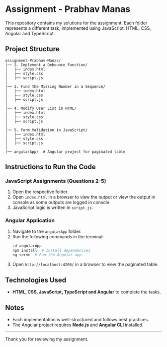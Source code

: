 # Assignment - Prabhav Manas

This repository contains my solutions for the assignment. Each folder represents a different task, implemented using JavaScript, HTML, CSS, Angular and TypeScript.

## Project Structure

```
assignment-Prabhav-Manas/
│── 2. Implement a Debounce Function/
│   ├── index.html
│   ├── style.css
│   ├── script.js
│
│── 3. Find the Missing Number in a Sequence/
│   ├── index.html
│   ├── style.css
│   ├── script.js
│
│── 4. Modify User List in HTML/
│   ├── index.html
│   ├── style.css
│   ├── script.js
│
│── 5. Form Validation in JavaScript/
│   ├── index.html
│   ├── style.css
│   ├── script.js
│
│── angularApp/  # Angular project for paginated table
```

## Instructions to Run the Code

### JavaScript Assignments (Questions 2-5)
1. Open the respective folder.
2. Open `index.html` in a browser to view the output or view the output in console as some outputs are logged in console
3. JavaScript logic is written in `script.js`.

### Angular Application
1. Navigate to the `angularApp` folder.
2. Run the following commands in the terminal:
   ```sh
   cd angularApp
   npm install  # Install dependencies
   ng serve  # Run the Angular app
   ```
3. Open `http://localhost:4200/` in a browser to view the paginated table.

## Technologies Used
- **HTML, CSS, JavaScript, TypeScript and Angular** to complete the tasks.

## Notes
- Each implementation is well-structured and follows best practices.
- The Angular project requires **Node.js** and **Angular CLI** installed.

---

Thank you for reviewing my assignment.
